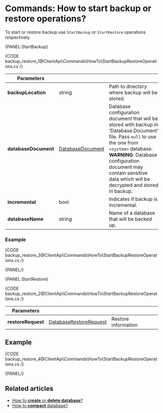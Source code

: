 # Commands: How to start backup or restore operations?

To start or restore backup use `StartBackup` or `StartRestore` operations respectively.

{PANEL:StartBackup}

{CODE backup_restore_1@ClientApi\Commands\HowTo\StartBackupRestoreOperations.cs /}

| Parameters | | |
| ------------- | ------------- | ----- |
| **backupLocation** | string | Path to directory where backup will be stored. |
| **databaseDocument** | [DatabaseDocument](../../../glossary/database-document) | Database configuration document that will be stored with backup in 'Database.Document' file. Pass `null` to use the one from `<system>` database.<br />**WARNING**: Database configuration document may contain sensitive data which will be decrypted and stored in backup. |
| **incremental** | bool | Indicates if backup is incremental. |
| **databaseName** | string | Name of a database that will be backed up. |

### Example

{CODE backup_restore_3@ClientApi\Commands\HowTo\StartBackupRestoreOperations.cs /}

{PANEL/}

{PANEL:StartRestore}

{CODE backup_restore_2@ClientApi\Commands\HowTo\StartBackupRestoreOperations.cs /}

| Parameters | | |
| ------------- | ------------- | ----- |
| **restoreRequest** | [DatabaseRestoreRequest](../../../glossary/database-restore-request) | Restore information |

## Example

{CODE backup_restore_4@ClientApi\Commands\HowTo\StartBackupRestoreOperations.cs /}

{PANEL/}

## Related articles

- [How to **create** or **delete database**?](../../../client-api/commands/how-to/create-delete-database)     
- [How to **compact** database?](../../../client-api/commands/how-to/compact-database)     
